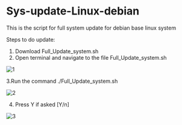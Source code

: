 # Sys-update-Linux-debian
This is the script for full system update for debian base linux system 

Steps to do update:
1. Download Full_Update_system.sh
2. Open terminal and navigate to the file Full_Update_system.sh
   
![1](https://github.com/prashant-1124/Sys-update-Linux-debian/assets/70467614/a16d30a8-ce26-48ff-9499-723f42762234)


3.Run the command ./Full_Update_system.sh


![2](https://github.com/prashant-1124/Sys-update-Linux-debian/assets/70467614/30406daa-3243-41e5-acbd-10c31e61e4f7)


4. Press Y if asked [Y/n]

   
![3](https://github.com/prashant-1124/Sys-update-Linux-debian/assets/70467614/0416cb71-7ca9-4d36-adda-728915837fb9)
